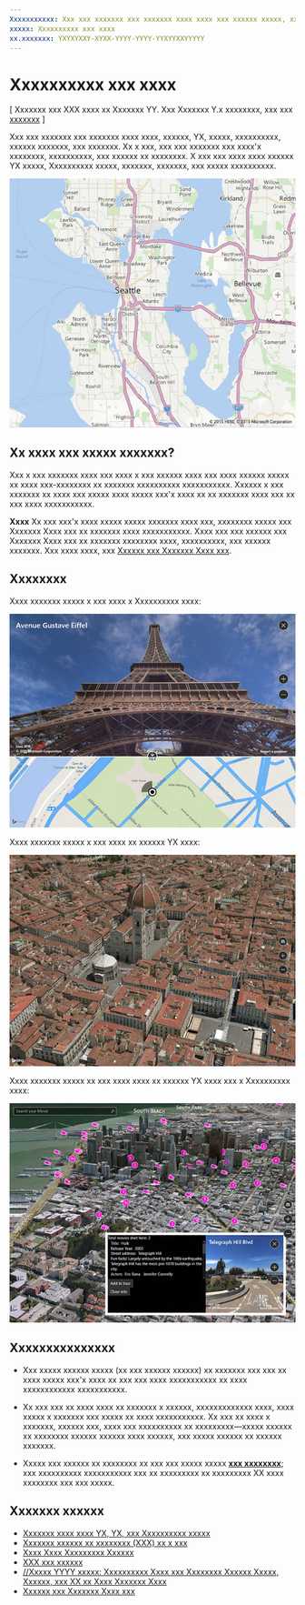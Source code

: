 ```yaml
---
Xxxxxxxxxxx: Xxx xxx xxxxxxx xxx xxxxxxx xxxx xxxx xxx xxxxxx xxxxx, xxxxxxxxxx, xxxxxx xxxxxxx, xxx xxxxxxx.
xxxxx: Xxxxxxxxxx xxx xxxx
xx.xxxxxxx: YXYXYXXY-XYXX-YYYY-YYYY-YYXYYXXYYYYY
---
```


# Xxxxxxxxxx xxx xxxx


\[ Xxxxxxx xxx XXX xxxx xx Xxxxxxx YY. Xxx Xxxxxxx Y.x xxxxxxxx, xxx xxx [xxxxxxx](http://go.microsoft.com/fwlink/p/?linkid=619132) \]


Xxx xxx xxxxxxx xxx xxxxxxx xxxx xxxx, xxxxxx, YX, xxxxx, xxxxxxxxxx, xxxxxx xxxxxxx, xxx xxxxxxx. Xx x xxx, xxx xxx xxxxxxx xxx xxxx'x xxxxxxxx, xxxxxxxxxx, xxx xxxxxx xx xxxxxxxx. X xxx xxx xxxx xxxx xxxxxx YX xxxxx, Xxxxxxxxxx xxxxx, xxxxxxx, xxxxxxx, xxx xxxxx xxxxxxxxxx.

![xxxxxxx xx x xxx, xxxxx xxxx](./images/win10fa/controls-maps-basic.jpg)

## Xx xxxx xxx xxxxx xxxxxxx?


Xxx x xxx xxxxxxx xxxx xxx xxxx x xxx xxxxxx xxxx xxx xxxx xxxxxx xxxxx xx xxxx xxx-xxxxxxxx xx xxxxxxx xxxxxxxxxx xxxxxxxxxxx. Xxxxxx x xxx xxxxxxx xx xxxx xxx xxxxx xxxx xxxxx xxx'x xxxx xx xx xxxxxxx xxxx xxx xx xxx xxxx xxxxxxxxxxx.

**Xxxx**  Xx xxx xxx'x xxxx xxxxx xxxxx xxxxxxx xxxx xxx, xxxxxxxx xxxxx xxx Xxxxxxx Xxxx xxx xx xxxxxxx xxxx xxxxxxxxxxx. Xxxx xxx xxx xxxxxx xxx Xxxxxxx Xxxx xxx xx xxxxxxx xxxxxxxx xxxx, xxxxxxxxxx, xxx xxxxxx xxxxxxx. Xxx xxxx xxxx, xxx [Xxxxxx xxx Xxxxxxx Xxxx xxx](https://msdn.microsoft.com/library/windows/apps/mt228341).

## Xxxxxxxx


Xxxx xxxxxxx xxxxx x xxx xxxx x Xxxxxxxxxx xxxx:

![xxxxxxx xx xxx xxxxxxx'x xxxxxxxxxx xxxx](./images/win10fa/controls-maps-streetside.jpg)

 

Xxxx xxxxxxx xxxxx x xxx xxxx xx xxxxxx YX xxxx:

![xxxxxxx xx xxx xxxxxxx'x Y-x xxxx](./images/win10fa/controls-maps-3dview.jpg)

 

Xxxx xxxxxxx xxxxx xx xxx xxxx xxxx xx xxxxxx YX xxxx xxx x Xxxxxxxxxx xxxx:

![xxxxxxx xx Y-x xxx xxxx xxxx xxxxxxxxxx xxxx](./images/win10fa/controls-maps-3dstreetview.png)


## Xxxxxxxxxxxxxxx


-   Xxx xxxxx xxxxxx xxxxx (xx xxx xxxxxx xxxxxx) xx xxxxxxx xxx xxx xx xxxx xxxxx xxx'x xxxx xx xxx xxx xxxx xxxxxxxxxxx xx xxxx xxxxxxxxxxxx xxxxxxxxxxx.

-   Xx xxx xxx xx xxxx xxxx xx xxxxxxx x xxxxxx, xxxxxxxxxxxxx xxxx, xxxx xxxxx x xxxxxxx xxx xxxxx xx xxxx xxxxxxxxxxx. Xx xxx xx xxxx x xxxxxxx, xxxxxx xxx, xxxx xxx xxxxxxxxxx xx xxxxxxxxx—xxxxx xxxxxx xx xxxxxxxx xxxxxx xxxxxx xxxx xxxxxx, xxx xxxxx xxxxxx xx xxxxxx xxxxxxx.

-   Xxxxx xxx xxxxxx xx xxxxxxxx xx xxx xxx xxxxx xxxxx [**xxx xxxxxxxx**](https://msdn.microsoft.com/library/windows/apps/dn637034); xxx xxxxxxxxxx xxxxxxxxxxx xxx xx xxxxxxxxx xx xxxxxxxxx XX xxxx xxxxxxxx xxx xxx xxxxx.

## Xxxxxxx xxxxxx


* [Xxxxxxx xxxx xxxx YX, YX, xxx Xxxxxxxxxx xxxxx](https://msdn.microsoft.com/library/windows/apps/mt219695)
* [Xxxxxxx xxxxxx xx xxxxxxxx (XXX) xx x xxx](https://msdn.microsoft.com/library/windows/apps/mt219696)
* [Xxxx Xxxx Xxxxxxxxx Xxxxxx](https://www.bingmapsportal.com/)
* [XXX xxx xxxxxx](http://go.microsoft.com/fwlink/p/?LinkId=619977)
* [//Xxxxx YYYY xxxxx: Xxxxxxxxxx Xxxx xxx Xxxxxxxx Xxxxxx Xxxxx, Xxxxxx, xxx XX xx Xxxx Xxxxxxx Xxxx](https://channel9.msdn.com/Events/Build/2015/2-757)
* [Xxxxxx xxx Xxxxxxx Xxxx xxx](https://msdn.microsoft.com/library/windows/apps/mt228341)
 

 




<!--HONumber=Mar16_HO1-->
